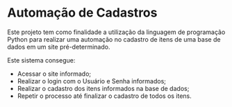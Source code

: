 # Automação de Cadastros

Este projeto tem como finalidade a utilização da linguagem de programação Python para realizar uma automação no cadastro de itens de uma base de dados em um site pré-determinado.

Este sistema consegue:
- Acessar o site informado;
- Realizar o login com o Usuário e Senha informados;
- Realizar o cadastro dos itens informados na base de dados;
- Repetir o processo até finalizar o cadastro de todos os itens.
